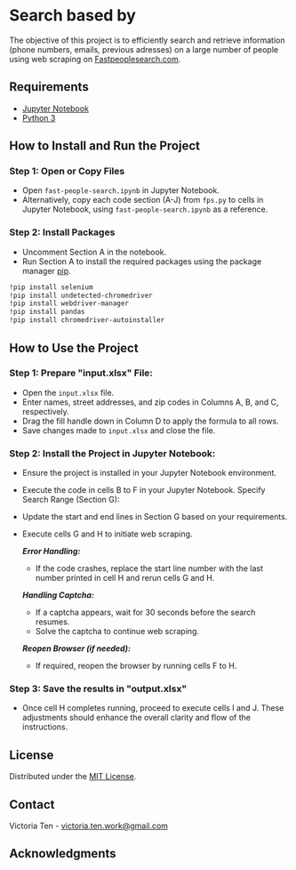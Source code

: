 
# Search based by 

The objective of this project is to efficiently search and retrieve information (phone numbers, emails, previous adresses) on a large number of people using web scraping on [Fastpeoplesearch.com](https://www.fastpeoplesearch.com/).

## Requirements

- [Jupyter Notebook](https://jupyter.org/)
- [Python 3](https://www.python.org/)

## How to Install and Run the Project

### Step 1: Open or Copy Files

- Open `fast-people-search.ipynb` in Jupyter Notebook.
- Alternatively, copy each code section (A-J) from `fps.py` to cells in Jupyter Notebook, using `fast-people-search.ipynb` as a reference.

### Step 2: Install Packages

- Uncomment Section A in the notebook.
- Run Section A to install the required packages using the package manager [pip](https://pip.pypa.io/en/stable/).

```bash
!pip install selenium
!pip install undetected-chromedriver
!pip install webdriver-manager
!pip install pandas
!pip install chromedriver-autoinstaller
```
## How to Use the Project

### Step 1: Prepare "input.xlsx" File:

- Open the `input.xlsx` file.
- Enter names, street addresses, and zip codes in Columns A, B, and C, respectively.
- Drag the fill handle down in Column D to apply the formula to all rows.
- Save changes made to `input.xlsx` and close the file.

### Step 2: Install the Project in Jupyter Notebook:

- Ensure the project is installed in your Jupyter Notebook environment.

- Execute the code in cells B to F in your Jupyter Notebook.
Specify Search Range (Section G):

- Update the start and end lines in Section G based on your requirements.

- Execute cells G and H to initiate web scraping.

    ***Error Handling:***

    - If the code crashes, replace the start line number with the last number printed in cell H and rerun cells G and H.

    ***Handling Captcha:***

    - If a captcha appears, wait for 30 seconds before the search resumes.
    - Solve the captcha to continue web scraping.

    ***Reopen Browser (if needed):***

    - If required, reopen the browser by running cells F to H.

### Step 3: Save the results in "output.xlsx"

- Once cell H completes running, proceed to execute cells I and J.
These adjustments should enhance the overall clarity and flow of the instructions.

## License

Distributed under the [MIT License](https://choosealicense.com/licenses/mit/).

## Contact

Victoria Ten - victoria.ten.work@gmail.com

## Acknowledgments